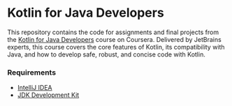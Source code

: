 # Kotlin for Java Developers
This repository contains the code for assignments and final projects from the [Kotlin for Java Developers](https://www.coursera.org/learn/kotlin-for-java-developers) course on Coursera. Delivered by JetBrains experts, this course covers the core features of Kotlin, its compatibility with Java, and how to develop safe, robust, and concise code with Kotlin.

### Requirements
- [IntelliJ IDEA](https://www.jetbrains.com/idea/)
- [JDK Development Kit](https://www.oracle.com/tr/java/technologies/downloads/)